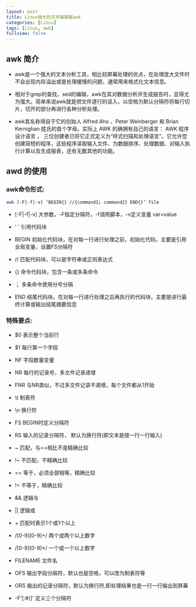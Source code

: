 ```yaml
---
layout: post
title: Linux强大的文本编辑器awk
categories: [Linux]
tags: [Linux, awk]
fullview: false
---
```


## awk 简介

- awk是一个强大的文本分析工具，相比较屏幕处理的优点，在处理庞大文件时不会出现内存溢出或是处理缓慢的问题，通常用来格式化文本信息。

- 相对于grep的查找，sed的编辑，awk在其对数据分析并生成报告时，显得尤为强大。简单来说awk就是把文件逐行的读入，以空格为默认分隔符将每行切片，切开的部分再进行各种分析处理。

- awk其名称得自于它的创始人 Alfred Aho 、Peter Weinberger 和 Brian Kernighan 姓氏的首个字母。实际上 AWK 的确拥有自己的语言： AWK 程序设计语言 ， 三位创建者已将它正式定义为“样式扫描和处理语言”。它允许您创建简短的程序，这些程序读取输入文件、为数据排序、处理数据、对输入执行计算以及生成报表，还有无数其他的功能。

## awd 的使用

### awk命令形式:

```bash
awk [-F|-f|-v] ‘BEGIN{} //{command1; command2} END{}’ file
```

- [-F|-f|-v] 大参数，-F指定分隔符，-f调用脚本，-v定义变量 var=value

- '  ' 引用代码块

- BEGIN 初始化代码块，在对每一行进行处理之前，初始化代码，主要是引用全局变量，设置FS分隔符

- // 匹配代码块，可以是字符串或正则表达式

- {} 命令代码块，包含一条或多条命令

- ； 多条命令使用分号分隔

- END 结尾代码块，在对每一行进行处理之后再执行的代码块，主要是进行最终计算或输出结尾摘要信息

### 特殊要点:

- $0 表示整个当前行

- $1 每行第一个字段

- NF 字段数量变量

- NR 每行的记录号，多文件记录递增

- FNR 与NR类似，不过多文件记录不递增，每个文件都从1开始

- \t 制表符

- \n 换行符

- FS BEGIN时定义分隔符

- RS 输入的记录分隔符， 默认为换行符(即文本是按一行一行输入)

- ~ 匹配，与==相比不是精确比较

- !~ 不匹配，不精确比较

- == 等于，必须全部相等，精确比较

- != 不等于，精确比较

- && 逻辑与

- || 逻辑或

- \+ 匹配时表示1个或1个以上

- /[0-9][0-9]+/ 两个或两个以上数字

- /[0-9][0-9]*/ 一个或一个以上数字

- FILENAME 文件名

- OFS 输出字段分隔符，默认也是空格，可以改为制表符等

- ORS 输出的记录分隔符，默认为换行符,即处理结果也是一行一行输出到屏幕

- -F'[:#/]' 定义三个分隔符

